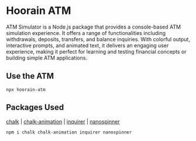 # Hoorain ATM


ATM Simulator is a Node.js package that provides a console-based ATM simulation experience. It offers a range of functionalities including withdrawals, deposits, transfers, and balance inquiries. With colorful output, interactive prompts, and animated text, it delivers an engaging user experience, making it perfect for learning and testing financial concepts or building simple ATM applications.

## Use the ATM

```
npx hoorain-atm
```

## Packages Used

[chalk](https://github.com/chalk/chalk) | 
[chalk-animation](https://github.com/bokub/chalk-animation) |
[inquirer](https://github.com/SBoudrias/Inquirer.js) |
[nanospinner](https://github.com/usmanyunusov/nanospinner)


```
npm i chalk chalk-animation inquirer nanospinner
```